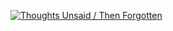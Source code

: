 [![Thoughts Unsaid / Then Forgotten](https://igcdn-photos-c-a.akamaihd.net/hphotos-ak-xap1/t51.2885-15/1599567_1551713155100842_1978914378_n.jpg)](https://instagram.com/pioneerworks/p/zfarSRxUqD/)
